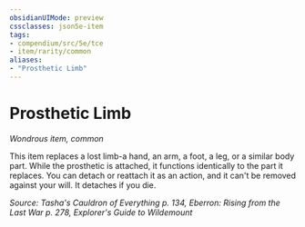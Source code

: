 ```yaml
---
obsidianUIMode: preview
cssclasses: json5e-item
tags:
- compendium/src/5e/tce
- item/rarity/common
aliases: 
- "Prosthetic Limb"
---
```

# Prosthetic Limb
*Wondrous item, common*  


This item replaces a lost limb-a hand, an arm, a foot, a leg, or a similar body part. While the prosthetic is attached, it functions identically to the part it replaces. You can detach or reattach it as an action, and it can't be removed against your will. It detaches if you die.

*Source: Tasha's Cauldron of Everything p. 134, Eberron: Rising from the Last War p. 278, Explorer's Guide to Wildemount*